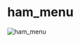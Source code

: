 # ham_menu

![ham_menu](https://user-images.githubusercontent.com/45174825/185132046-de913ec8-4874-413a-8f79-dcbeab4a881d.png)

